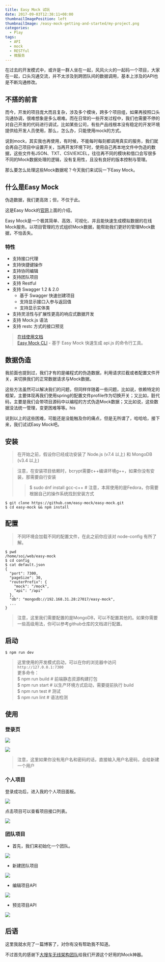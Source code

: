 ```yaml
---
title: Easy Mock 试玩
date: 2017-09-03T12:38:11+08:00
thumbnailImagePosition: left
thumbnailImage: /easy-mock-getting-and-started/my-project.png
categories: 
  - Play
tags:
  - API
  - mock
  - RESTful
  - 微服务
---
```


在过去的开发模式中，或许是一群人坐在一起，风风火火的一起码一个项目，大家在一起，口头沟通交流，并不太涉及到跨团队间的数据调用，基本上涉及的API也是不断沟通修改。
<!--more-->

## 不搭的前言

而今，开发的项目庞大而且复杂，涉及多个模块，跨多个项目组，如果再按照口头沟通协调，很难想象是多么艰难。而在日常的一些开发过程中，我们也需要不停的对自己开发的代码进行调试，比如某些公司，有些产品线根本没有稳定的开发环境提供给开发人员使用，那么，怎么办，只能使用mock的方式。

说到mock，其实我也再使用，有时候，不能每时每刻都调用真实的服务，我们就会再自己项目中设置开关，当再开发环境下时，使用自己再本地文件中伪造的数据，这些文件有JSON、TXT、CSV/EXCEL，往往再不同的模块和借口会写很多不同的Mock数据处理的逻辑，没有复用性，且没有良好的版本控制与管理。

那么要怎么处理这些Mock数据呢？今天我们来试玩一下Easy Mock。

## 什么是Easy Mock

伪造数据，我们更高效；但，不仅于此。

这是Easy Mock的[官网](https://www.easy-mock.com)上面的介绍。

Easy Mock是一个极其简单、高效、可视化、并且能快速生成模拟数据的在线Mock服务。以项目管理的方式组织Mock数据，能帮助我们更好的管理Mock数据，不怕丢失。

### 特性
- 支持接口代理
- 支持快捷键操作
- 支持协同编辑
- 支持团队项目
- 支持 Restful
- 支持 Swagger 1.2 & 2.0
  - 基于 Swagger 快速创建项目
  - 支持显示接口入参与返回值
  - 支持显示实体类
- 支持灵活性与扩展性更高的响应式数据开发
- 支持 Mock.js 语法
- 支持 restc 方式的接口预览

> [在线使用文档](https://easy-mock.com/docs)  
> [Easy Mock CLI](https://github.com/easy-mock/easy-mock-cli) - 基于 Easy Mock 快速生成 api.js 的命令行工具。

## 数据伪造

我前面也提到过，我们才有的是编程式的伪造数据，利用请求拦截或者配置文件开关，来切换我们的正常数据请求与Mock数据。

这些方法虽然可以解决我们的问题，但同样伴随着一些问题，比如说，依赖特定的框架，主要体现再我们使用spring的配置文件profile作为切换开关；又比如，脏代码，主要是我们会带项目源码中以编程的方式伪造Mock数据；又比如说，这些数据没法统一管理，变更困难等等。his

说到以上的这些困难，可能还是没能触及你的痛点，但是无所谓了，哈哈哈，接下来，我们试试Easy Mock吧。

## 安装

> 在开始之前，假设你已经成功安装了 Node.js (v7.4 以上) 和 MongoDB (v3.4 以上)

> 注意，在安装项目依赖时，bcrypt需要c++编译环境g++，如果你没有安装，那需要自行安装
> > $ sudo dnf install gcc-c++ # 注意，本屌使用的是Fedora，你需要根据自己的操作系统找到安装方式

```shell
$ git clone https://github.com/easy-mock/easy-mock.git
$ cd easy-mock && npm install
```

## 配置

> 不同环境会加载不同的配置文件，在此之前你应该对 node-config 有所了解。

```shell
$ pwd
/home/soi/web/easy-mock
$ cd config
$ cat default.json
{
  "port": 7300,
  "pageSize": 30,
  "routerPrefix": {
    "mock": "/mock",
    "api": "/api"
  },
  "db": "mongodb://192.168.31.28:27017/easy-mock",
  ...
}
```
> 注意，这里我们需要配置的是MongoDB，可以不配置其他的。如果你需要一些高级用法，你可以参考github仓库的文档进行配置。

## 启动

```shell
$ npm run dev
```

> 这里使用的开发模式启动，可以在你的浏览器中访问`http://127.0.0.1:7300`  
> 更多命令：  
> $ npm run build # 前端静态资源构建打包  
> $ npm run start # 以生产环境方式启动，需要提前执行 build  
> $ npm run test # 测试  
> $ npm run lint # 语法检测

## 使用

### 登录页

![](/easy-mock-getting-and-started/login.png)

![](/easy-mock-getting-and-started/login-input.png)

> 注意，这里如果你没有用户名和密码的话，直接输入用户名密码，会给新建一个用户

### 个人项目

登录成功后，进入我的个人项目面板。

![](/easy-mock-getting-and-started/my-project.png)

点击项目可以查看项目接口列表。

![](/easy-mock-getting-and-started/my-project-api.png)

### 团队项目

- 首先，我们来初始化一个团队。

![](/easy-mock-getting-and-started/my-team-new.png)

- 新建团队项目

![](/easy-mock-getting-and-started/my-team-project-new.png)

- 编辑项目API

![](/easy-mock-getting-and-started/my-team-project-api-edit.png)

- 预览项目API

![](/easy-mock-getting-and-started/my-team-project-api-preview.png)

## 后语

这里我就水完了一篇博客了，对你有没有帮助我不知道。

不过首先的感谢下[大搜车无线架构团队](http://f2e.souche.com/blog/)给我们开源这个好用的Mock神器。